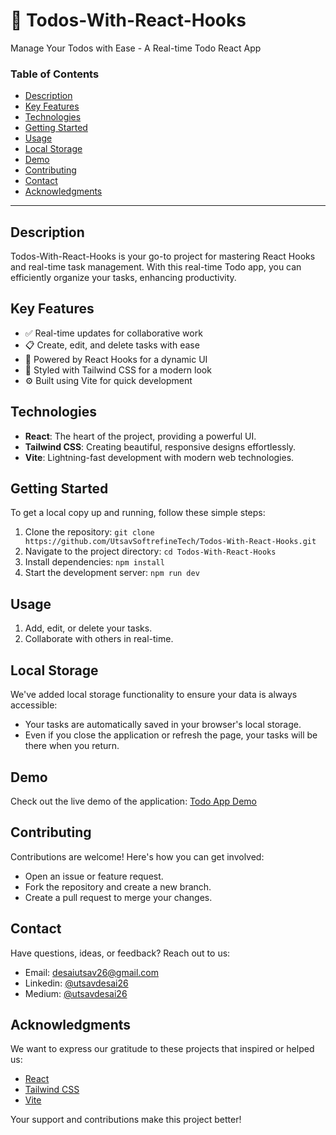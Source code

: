 # 🚀 Todos-With-React-Hooks

Manage Your Todos with Ease - A Real-time Todo React App

### Table of Contents

- [Description](#description)
- [Key Features](#key-features)
- [Technologies](#technologies)
- [Getting Started](#getting-started)
- [Usage](#usage)
- [Local Storage](#local-storage)
- [Demo](#demo)
- [Contributing](#contributing)
- [Contact](#contact)
- [Acknowledgments](#acknowledgments)

---

## Description

Todos-With-React-Hooks is your go-to project for mastering React Hooks and real-time task management. With this real-time Todo app, you can efficiently organize your tasks, enhancing productivity.

## Key Features

- ✅ Real-time updates for collaborative work
- 📋 Create, edit, and delete tasks with ease
- 🚀 Powered by React Hooks for a dynamic UI
- 🎨 Styled with Tailwind CSS for a modern look
- ⚙️ Built using Vite for quick development

## Technologies

- **React**: The heart of the project, providing a powerful UI.
- **Tailwind CSS**: Creating beautiful, responsive designs effortlessly.
- **Vite**: Lightning-fast development with modern web technologies.

## Getting Started

To get a local copy up and running, follow these simple steps:

1. Clone the repository: `git clone https://github.com/UtsavSoftrefineTech/Todos-With-React-Hooks.git`
2. Navigate to the project directory: `cd Todos-With-React-Hooks`
3. Install dependencies: `npm install`
4. Start the development server: `npm run dev`

## Usage

1. Add, edit, or delete your tasks.
2. Collaborate with others in real-time.

## Local Storage

We've added local storage functionality to ensure your data is always accessible:

- Your tasks are automatically saved in your browser's local storage.
- Even if you close the application or refresh the page, your tasks will be there when you return.

## Demo

Check out the live demo of the application: [Todo App Demo](https://todos-with-react-hooks.netlify.app/)

## Contributing

Contributions are welcome! Here's how you can get involved:

- Open an issue or feature request.
- Fork the repository and create a new branch.
- Create a pull request to merge your changes.

## Contact

Have questions, ideas, or feedback? Reach out to us:

- Email: desaiutsav26@gmail.com
- Linkedin: [@utsavdesai26](https://www.linkedin.com/in/utsavdesai26/)
- Medium: [@utsavdesai26](https://medium.com/@utsavdesai26)

## Acknowledgments

We want to express our gratitude to these projects that inspired or helped us:

- [React](https://react.dev/)
- [Tailwind CSS](https://tailwindcss.com/)
- [Vite](https://vitejs.dev/)

Your support and contributions make this project better!

